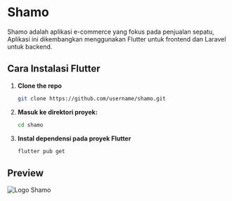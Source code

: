 
# Shamo

Shamo adalah aplikasi e-commerce yang fokus pada penjualan sepatu, Aplikasi ini dikembangkan menggunakan Flutter untuk frontend dan Laravel untuk backend.

## Cara Instalasi Flutter

1. **Clone the repo**
   ```bash
   git clone https://github.com/username/shamo.git

2. **Masuk ke direktori proyek:**
   ```bash
   cd shamo

2. **Instal dependensi pada proyek Flutter**
   ```bash
   flutter pub get


## Preview
![Logo Shamo](https://github.com/RezaGustian29/shamo/blob/master/assets/images/preview.png?raw=true)










